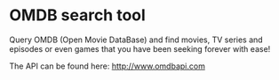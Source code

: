 # OMDB search tool

Query OMDB (Open Movie DataBase) and find movies, TV series and episodes or even games that you have been seeking forever with ease!

The API can be found here: http://www.omdbapi.com
